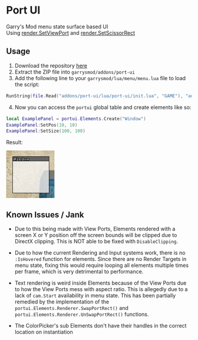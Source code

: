 # Port UI
Garry's Mod menu state surface based UI \
Using [render.SetViewPort](https://gmodwiki.com/render.SetViewPort) and [render.SetScissorRect](https://gmodwiki.com/render.SetScissorRect)

## Usage
1. Download the repository [here](https://github.com/github-is-garbage/port-ui/archive/refs/heads/main.zip)
2. Extract the ZIP file into `garrysmod/addons/port-ui`
3. Add the following line to your `garrysmod/lua/menu/menu.lua` file to load the script:

```lua
RunString(file.Read("addons/port-ui/lua/port-ui/init.lua", "GAME"), "addons/port-ui/lua/port-ui/init.lua")
```

4. Now you can access the `portui` global table and create elements like so:

```lua
local ExamplePanel = portui.Elements.Create("Window")
ExamplePanel:SetPos(10, 10)
ExamplePanel:SetSize(100, 100)
```

Result:

![port-ui Window](./gitimg/window.png)

## Known Issues / Jank
- Due to this being made with View Ports, Elements rendered with a screen X or Y position off the screen bounds
will be clipped due to DirectX clipping. This is NOT able to be fixed with `DisableClipping`.

- Due to how the current Rendering and Input systems work, there is no `:IsHovered` function for elements.
Since there are no Render Targets in menu state, fixing this would require looping all elements multiple times per frame,
which is very detrimental to performance.

- Text rendering is weird inside Elements because of the View Ports due to how the View Ports mess with aspect ratio.
This is allegedly due to a lack of `cam.Start` availability in menu state.
This has been partially remedied by the implementation of the `portui.Elements.Renderer.SwapPortRect()` and `portui.Elements.Renderer.UnSwapPortRect()` functions.

- The ColorPicker's sub Elements don't have their handles in the correct location on instantiation
